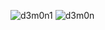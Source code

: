 ![d3m0n1](https://github.com/d3m0nrul3s/d3m0n/assets/122651531/68538dc7-d8ac-4f2f-bd6e-c22838dec1d4)
![d3m0n](https://github.com/d3m0nrul3s/d3m0n/assets/122651531/5c6fc034-b0fe-4683-93d9-0b3369b5fab0)
